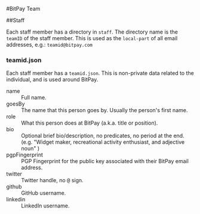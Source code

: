 #BitPay Team


##Staff

Each staff member has a directory in `staff`. The directory name is the `teamID` of the staff member. This is used as the `local-part` of all email addresses, e.g.: 
`teamid@bitpay.com`

### teamid.json
Each staff member has a `teamid.json`. This is non-private data related to the individual, and is used around BitPay.

<dl>

  <dt>name</dt>
  <dd>Full name.</dd>

  <dt>goesBy</dt>
  <dd>The name that this person goes by. Usually the person's first name.</dd>

  <dt>role</dt>
  <dd>What this person does at BitPay (a.k.a. title or position).</dd>

  <dt>bio</dt>
  <dd>Optional brief bio/description, no predicates, no period at the end. (e.g. "Widget maker, recreational activity enthusiast, and adjective noun" ) </dd>

  <dt>pgpFingerprint</dt>
  <dd>PGP Fingerprint for the public key associated with their BitPay email address.</dd>

  <dt>twitter</dt>
  <dd>Twitter handle, no <kbd>@</kbd> sign.</dd>

  <dt>github</dt>
  <dd>GitHub username.</dd>

  <dt>linkedin</dt>
  <dd>LinkedIn username.</dd>

</dl>